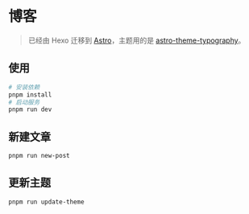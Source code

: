 # 博客

> 已经由 Hexo 迁移到 [Astro](https://astro.build/)，主题用的是 [astro-theme-typography](https://github.com/moeyua/astro-theme-typography)。

## 使用

```bash
# 安装依赖
pnpm install
# 启动服务
pnpm run dev
```

## 新建文章

```bash
pnpm run new-post
```

## 更新主题

```bash
pnpm run update-theme
```
